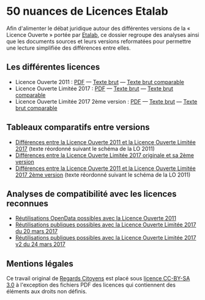 # 50 nuances de Licences Etalab

Afin d'alimenter le débat juridique autour des différentes versions de la « Licence Ouverte » portée par [Etalab](http://www.etalab.gouv.fr/), ce dossier regroupe des analyses ainsi que les documents sources et leurs versions reformatées pour permettre une lecture simplifiée des différences entre elles.

## Les différentes licences

- Licence Ouverte 2011 : [PDF](https://github.com/regardscitoyens/licences-etalab/blob/master/LO2011/Licence_Ouverte.pdf) — [Texte brut](https://github.com/regardscitoyens/licences-etalab/blob/master/LO2011/LO2011.md) — [Texte brut comparable](https://github.com/regardscitoyens/licences-etalab/blob/master/LO2011/LO2011-reordered.md)
- Licence Ouverte Limitée 2017 : [PDF](https://github.com/regardscitoyens/licences-etalab/blob/master/LOL2017/Licence-Ouverte-VFinale-2017-1.pdf) — [Texte brut](https://github.com/regardscitoyens/licences-etalab/blob/master/LOL2017/LOL2017.md) — [Texte brut comparable](https://github.com/regardscitoyens/licences-etalab/blob/master/LOL2017/LOL2017-reordered.md)
- Licence Ouverte Limitée 2017 2ème version : [PDF](https://github.com/regardscitoyens/licences-etalab/blob/master/LOL2017-v2/Licence-Ouverte-Administrations.pdf) — [Texte brut](https://github.com/regardscitoyens/licences-etalab/blob/master/LOL2017-v2/LOL2017-v2.md) — [Texte brut comparable](https://github.com/regardscitoyens/licences-etalab/blob/master/LOL2017-v2/LOL2017-v2-reordered.md)

## Tableaux comparatifs entre versions

- [Différences entre la Licence Ouverte 2011 et la Licence Ouverte Limitée 2017](https://github.com/regardscitoyens/licences-etalab/commit/e9a47fb2cad40d71be503ad0e6d0cdf1bf6caa44?diff=split) (texte réordonné suivant le schéma de la LO 2011)
- [Différences entre la Licence Ouverte Limitée 2017 originale et sa 2ème version](https://github.com/regardscitoyens/licences-etalab/commit/50d8c8d8396967723135e2015d464f12e61f696f?diff=unified)
- [Différences entre la Licence Ouverte 2011 et la Licence Ouverte Limitée 2017 2ème version](https://github.com/regardscitoyens/licences-etalab/commit/b7fe239c2fab2c3cf9a250a35f362dfc8d978c18?diff=split) (texte réordonné suivant le schéma de la LO 2011)

## Analyses de compatibilité avec les licences reconnues

- [Réutilisations OpenData possibles avec la Licence Ouverte 2011](https://github.com/regardscitoyens/licences-etalab/blob/master/LO2011/LO2011_compatibilite.md)
- [Réutilisations publiques possibles avec la Licence Ouverte Limitée 2017 du 20 mars 2017](https://github.com/regardscitoyens/licences-etalab/blob/master/LOL2017/LOL2017_compatibilite.md)
- [Réutilisations publiques possibles avec la Licence Ouverte Limitée 2017 v2 du 24 mars 2017](https://github.com/regardscitoyens/licences-etalab/blob/master/LOL2017-v2/LOL2017-v2_compatibilite.md)


## Mentions légales

Ce travail original de [Regards Citoyens](https://RegardsCitoyens.org) est placé sous [licence CC-BY-SA 3.0](https://creativecommons.org/licenses/by-sa/3.0/fr/) à l'exception des fichiers PDF des licences qui contiennent des éléments aux droits non définis.
